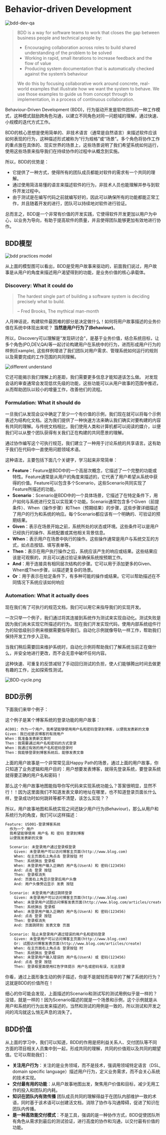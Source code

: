 # Behavior-driven Development

![bdd-dev-qa](https://s1.locimg.com/2024/02/20/f5b48cc37c02b.png)

> BDD is a way for software teams to work that closes the gap between business people and technical people by:
>
> * Encouraging collaboration across roles to build shared understanding of the problem to be solved
> * Working in rapid, small iterations to increase feedback and the flow of value
> * Producing system documentation that is automatically checked against the system’s behaviour
>
> We do this by focusing collaborative work around concrete, real-world examples that illustrate how we want the system to behave. We use those examples to guide us from concept through to implementation, in a process of continuous collaboration.

Behaviour-Driven Development (BDD)，行为驱动开发是软件团队的一种工作模式，这种模式鼓励跨角色沟通，以建立不同角色对同一问题域的理解，通过快速、小规模的迭代方式工作。

BDD的核心思想是使用简单的、非技术语言（通常是自然语言）来描述软件应该如何表现的行为，这种描述形式被称为“行为规格”或“场景”。多个角色将协作工作的重点放在具体的、现实世界的场景上，这些场景说明了我们希望系统如何运行，使用这些场景来指导我们在持续协作的过程中从概念到实施。

所以，BDD的优势是：
* 它提供了一种方式，使得所有的团队成员都能对软件的需求有一个共同的理解。
* 通过使用简洁易懂的语言来描述软件的行为，非技术人员也能理解并参与到软件开发过程中。
* 由于测试是在编写代码之前就编写好的，因此可以确保所有的功能都能正常工作，并且随着开发的进行，团队可以持续地对软件进行验证。

总而言之，BDD是一个非常有价值的开发实践，它使得软件开发更加以用户为中心，以业务为导向，有助于提高软件的质量，并且使得团队能够更加有效地进行协作。

## BDD模型

![bdd practices model](https://s1.locimg.com/2024/02/24/1baa1955ed894.png)

从上面的模型图可以看出，BDD是受用户故事来驱动的，前面我们说过，用户故事是从用户的角度来描述用户渴望得到的功能，是业务价值的核心承载体。

### Discovery: What it could do
> The hardest single part of building a software system is deciding precisely what to build.
>
> – Fred Brooks, The mythical man-month

人月神话说，构建软件最困难的部分是决定做什么！如何将用户故事描述的业务价值在系统中体现出来呢？
**当然是用户行为了(Behaviour)**。

所以，Discovery可以理解是“发现研讨会”，是基于业务价值，结合系统目标，让多个角色(PO,DEV,QA)等一起讨论构建用户在系统中的行为，进而形成用户行为的样例(Example), 这些样例增进了我们团队对用户需求、管理系统如何运行的规则以及需要完成的工作范围的共同理解。

![different understand](https://s1.locimg.com/2024/02/24/611352b5d68cd.png)

它还可能揭示我们理解上的差距，我们需要更多信息才能知道该怎么做。 对发现会话的审查通常会发现低优先级的功能，这些功能可以从用户故事的范围中推迟，从而帮助团队以较小的增量工作，改善他们的流程。

### Formulation: What it should do

一旦我们从发现会议中确定了至少一个有价值的示例，我们现在就可以将每个示例表述为结构化文档。这为我们提供了一种快速方法来确认我们确实对要构建的内容有共同的理解。与传统文档相比，我们使用人类和计算机都可以阅读的媒介，以便我们可以从整个团队获得有关我们正在构建的共同愿景的理解。

通过协作编写这个可执行规范，我们建立了一种用于讨论系统的共享语言。这有助于我们在代码中一直使用问题领域术语。

这种语法，主要包括下面几个关键字，学习起来非常简单：
* **Feature**：Feature是BDD中的一个高层次概念，它描述了一个完整的功能或特性。Feature通常是从用户的角度来描述的，它代表了用户希望从系统中获得的价值。Feature可以包含多个Scenario，这些Scenario共同实现了Feature所描述的功能。
* **Scenario**：Scenario是BDD中的一个具体场景，它描述了在特定条件下，用户如何与系统进行交互以实现某个功能。Scenario通常包含多个Given（前提条件）、When（操作步骤）和Then（预期结果）的步骤，这些步骤详细描述了用户的行为和系统的响应。每个Scenario都应该有一个明确的、可验证的预期结果。
* **Given**：表示在场景开始之前，系统所处的状态或环境。这些条件可以是用户已经执行的操作、系统配置或其他相关背景信息。
* **When**：表示用户在场景中执行的操作。这些操作通常是用户与系统交互的方式，如点击按钮、填写表单等。
* **Then**：表示在用户执行操作之后，系统应该产生的响应或结果。这些结果应该是可观察的，并且可以通过验证来确保系统按预期工作。
* **And**：用于连接具有相同层次结构的步骤。它可以用于添加更多的Given、When或Then步骤，以描述更复杂的场景。
* **Or**：用于表示在给定条件下，有多种可能的操作或结果。它可以帮助描述在不同情况下系统应该如何响应

### Automation: What it actually does

现在我们有了可执行的规范文档，我们可以用它来指导我们的实现开发。

一次只举一个例子，我们通过将其连接到系统作为测试来实现自动化。测试失败是因为我们尚未实现它所描述的行为。现在我们开发实现代码，使用内部系统组件行为的较低级别示例来根据需要指导我们。自动化示例就像导轨一样工作，帮助我们保持开发工作步入正轨。

当我们稍后需要回来维护系统时，自动化示例将帮助我们了解系统当前正在做什么，并安全地进行更改，而不会无意中破坏任何内容。

这种快速、可重复的反馈减轻了手动回归测试的负担，使人们能够腾出时间去做更有趣的工作，比如探索性测试。

![BDD-cycle.png](https://s1.locimg.com/2024/02/25/76e89785305f3.png)

## BDD示例

下面我们来举个例子：

这个例子是某个博客系统的登录功能的用户故事：
```html
AC001: 作为一个用户，我希望能够使用用户名和密码登录到博客，以便我发表新的文章
Given：我已经是该博客的有效用户
When：我准备发表新文章时
Then：我需要通过用户名和密码的方式登录
When：我通过有效的用户名和密码登录时
Then：我能够登录到博客系统后，能够发表文章
```
上面的用户故事是一个非常常见且Happy Path的场景，通过上面的用户故事，你只知道了业务逻辑和用户目的：用户想要发表博客，就得先登录系统，要登录系统就得要正确的用户名和密码！

那么这个用户故事地图能指导你写代码来实现系统功能么？答案很明显，显然不行！！因为这里面我们不知道发表文章的地址在哪里，也不知道登录页面长什么样，登录成功时如何跳转等都不清楚，该怎么实现？？

所以，用户故事地图和系统实现之间还缺少用户行为(Behaviour)，那么从用户和系统行为的角度，我们可以这样描述：
```html
Feature: US001-登录博客系统
  作为一个 用户
  我希望能够使用 用户名 和 密码 登录到博客
  以便我发表新的文章

  Scenario: 未登录用户通过登录框登录
    Given: 未登录用户可以访问博客主页面(http://www.blog.com)
    When: 在主页面右上角点击 登录按钮 时
    Then: 系统弹出 登录框
    When: 未登录用户输入正确的 用户名(UserA) 和 密码(123456)
    And: 点击 登录 按钮
    Then: 登录框消失
    And: 页面右上角显示登录后用户头像
    And: 用户头像旁边显示 发表 按钮

  Scenario: 未登录用户通过跳转登录
    Given: 未登录用户可以访问博客主页面(http://www.blog.com)
    When: 未登录用户试图访问博客发表页面(http://www.blog.com/articles/create)
    Then: 系统弹出 登录框
    When: 未登录用户输入正确的 用户名(UserA) 和 密码(123456)
    And: 点击 登录 按钮
    Then: 登录框消失
    And: 页面跳转到 发表文章 页面

  Scenario: 阻止未登录用户通过错误的用户名和密码登录
    Given: 未登录用户可以访问博客主页面(http://www.blog.com)
    Or: 试图访问博客发表页面(http://www.blog.com/articles/create)
    When: 在主页面右上角点击 登录按钮 时
    Then: 系统弹出 登录框
    When: 未登录用户输入错误的 用户名(UserA) 或 密码(123456)
    And: 点击 登录 按钮
    Then: 登录框里面使用红色字体提示 用户名或密码有误，无法登录
```
你看，通过上面形象生动的例子描述，你是不是就轻而易举的了解了系统的行为？这就是BDD的价值所在！

细心的你可能会发现，上面描述的Scenario和测试写的测试用例似乎是一样的？没错，就是一样的！因为Scenario描述的就是一个场景和示例，这个示例就是从用户和系统的行为出发来描述的，当然和测试的用例是一致的，所以测试和开发之间的鸿沟就这么悄无声息的消失了。

## BDD价值

从上面的学习中，我们可以知道，BDD的作用是把利益关系人、交付团队等不同方面的项目相关人员集中到一起，形成共同的理解，共同的价值观以及共同的期望值。它可以帮助我们：
* **关注用户行为**：关注的是业务领域，而不是技术，强调用领域特定语言（DSL, domain specific language）描述用户行为，定义业务需求，而不会关心系统的技术实现。
* **交付最有用的功能**：从用户故事地图出发，聚焦用户价值和目标，减少无用工作的投入和团队的内耗。
* **知识在团队内有效传播** 团队成员共同的理解得益于在团队内部维护一致的术语，同时基于该术语可以创建活文档，消除了协作与沟通障碍，促进了知识在团队内传播。
* **是一种高效能交付模式**：不是工具，强调的是一种协作方式，BDD促使团队所有角色从需求到最后的测试验证，进行高度的协作和沟通，以交付最有价值的功能。
